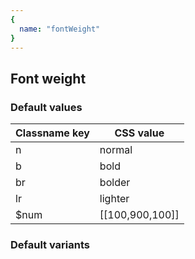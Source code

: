 ```yaml
---
{
  name: "fontWeight"
}
---
```


## Font weight

### Default values
<!-- defaults.values.start -->
|Classname key|CSS value      |
|-------------|---------------|
|n            |normal         |
|b            |bold           |
|br           |bolder         |
|lr           |lighter        |
|$num         |[[100,900,100]]|

<!-- defaults.values.end -->


### Default variants
<!-- defaults.variants.start -->

<!-- defaults.variants.end -->
